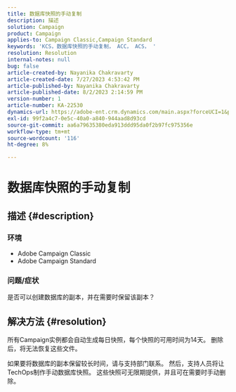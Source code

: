 ```yaml
---
title: 数据库快照的手动复制
description: 描述
solution: Campaign
product: Campaign
applies-to: Campaign Classic,Campaign Standard
keywords: 'KCS，数据库快照的手动复制， ACC， ACS， '
resolution: Resolution
internal-notes: null
bug: false
article-created-by: Nayanika Chakravarty
article-created-date: 7/27/2023 4:53:42 PM
article-published-by: Nayanika Chakravarty
article-published-date: 8/2/2023 2:14:59 PM
version-number: 1
article-number: KA-22530
dynamics-url: https://adobe-ent.crm.dynamics.com/main.aspx?forceUCI=1&pagetype=entityrecord&etn=knowledgearticle&id=d7f6e322-9e2c-ee11-bdf4-6045bd006149
exl-id: 99f2a4c7-0e5c-40a0-a840-944aad8d93cd
source-git-commit: aa6a79635380eda913ddd95da0f2b97fc975356e
workflow-type: tm+mt
source-wordcount: '116'
ht-degree: 8%

---
```


# 数据库快照的手动复制

## 描述 {#description}


### 环境

- Adobe Campaign Classic
- Adobe Campaign Standard


### 问题/症状

是否可以创建数据库的副本，并在需要时保留该副本？


## 解决方法 {#resolution}


所有Campaign实例都会自动生成每日快照，每个快照的可用时间为14天。 删除后，将无法恢复这些文件。

如果要将数据库的副本保留较长时间，请与支持部门联系。 然后，支持人员将让TechOps制作手动数据库快照。 这些快照可无限期提供，并且可在需要时手动删除。
